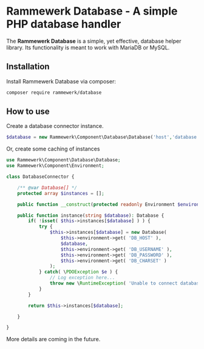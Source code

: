 # Rammewerk Database - A simple PHP database handler

The **Rammewerk Database** is a simple, yet effective, database helper library. Its functionality is meant to work with
MariaDB or MySQL.

## Installation

Install Rammewerk Database via composer:

```bash
composer require rammewerk/database
```

How to use
----
Create a database connector instance.

```php
$database = new Rammewerk\Component\Database\Database('host','database','user','password','charset');
```

Or, create some caching of instances

```php
use Rammewerk\Component\Database\Database;
use Rammewerk\Component\Environment;

class DatabaseConnector {

    /** @var Database[] */
    protected array $instances = [];

    public function __construct(protected readonly Environment $environment) {}

    public function instance(string $database): Database {
        if( !isset( $this->instances[$database] ) ) {
            try {
                $this->instances[$database] = new Database(
                    $this->environment->get( 'DB_HOST' ),
                    $database,
                    $this->environment->get( 'DB_USERNAME' ),
                    $this->environment->get( 'DB_PASSWORD' ),
                    $this->environment->get( 'DB_CHARSET' )
                );
            } catch( \PDOException $e ) {
                // Log exception here...
                throw new \RuntimeException( 'Unable to connect database: ' . $database );
            }
        }

        return $this->instances[$database];

    }

}
```

More details are coming in the future.